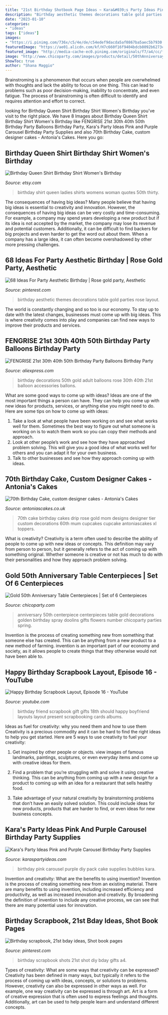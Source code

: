 ```yaml
---
title: "21st Birthday Shotbook Page Ideas ~ Kara&#039;s Party Ideas Pink And Purple Carousel Birthday Party Supplies"
description: "Birthday aesthetic themes decorations table gold parties rose layout"
date: "2023-01-10"
categories:
- "ideas"
tags: ["ideas"]
images:
- "https://i.pinimg.com/736x/c5/4e/de/c54edef9dacda5af0867ba5aec5b7930.jpg"
featuredImage: "https://ae01.alicdn.com/kf/H7c660f16f9404bdcb8092b6273c89d6dq/FENGRISE-21st-30th-40th-50th-Birthday-Party-Balloons-Birthday-Party-Decorations-Adult-Rose-Gold-Champagne-Wedding.jpg"
featured_image: "http://media-cache-ec0.pinimg.com/originals/f7/a4/cc/f7a4ccd66d3ed252d105e29dba3d017e.jpg"
image: "http://www.chicoparty.com/images/products/detail/50thAnniversayCenterpiece.jpg"
ShowToc: true
author: "Shana Maggio"
---
```



Brainstroming is a phenomenon that occurs when people are overwhelmed with thoughts and lack the ability to focus on one thing. This can lead to problems such as poor decision-making, inability to concentrate, and even fatigue. The process of brainstroming is often difficult to identify and requires attention and effort to correct.

	

		
looking for Birthday Queen Shirt Birthday Shirt Women&#039;s Birthday you've visit to the right place. We have 8 Images about Birthday Queen Shirt Birthday Shirt Women&#039;s Birthday like FENGRISE 21st 30th 40th 50th Birthday Party Balloons Birthday Party, Kara&#039;s Party Ideas Pink and Purple Carousel Birthday Party Supplies and also 70th Birthday Cake, custom designer cakes - Antonia&#039;s Cakes. Here you go:
		
    
## Birthday Queen Shirt Birthday Shirt Women&#039;s Birthday

<img loading=lazy src="https://img.etsystatic.com/il/e3ad38/1254777721/il_570xN.1254777721_kkko.jpg?version=1" onerror="this.onerror=null;this.src='https://tse4.mm.bing.net/th?id=OIP.7NgxsSEcMzR5UzA-yXH0-wHaIi&amp;pid=15.1';" alt="Birthday Queen Shirt Birthday Shirt Women&#039;s Birthday">

_Source: etsy.com_

>birthday shirt queen ladies shirts womens woman quotes 50th thirty. 

	

The consequences of having big ideas?
Many people believe that having big ideas is essential to creativity and innovation. However, the consequences of having big ideas can be very costly and time-consuming. For example, a company may spend years developing a new product but if its idea is not accepted by the market, the company may lose its revenue and potential customers. Additionally, it can be difficult to find backers for big projects and even harder to get the word out about them. When a company has a large idea, it can often become overshadowed by other more pressing challenges.

    
## 68 Ideas For Party Aesthetic Birthday | Rose Gold Party, Aesthetic

<img loading=lazy src="https://i.pinimg.com/736x/c5/4e/de/c54edef9dacda5af0867ba5aec5b7930.jpg" onerror="this.onerror=null;this.src='https://tse3.mm.bing.net/th?id=OIP.4Z_zbtSAbyx0amV0Ffb49wAAAA&amp;pid=15.1';" alt="68 Ideas For Party Aesthetic Birthday | Rose gold party, Aesthetic">

_Source: pinterest.com_

>birthday aesthetic themes decorations table gold parties rose layout. 

	

The world is constantly changing and so too is our economy. To stay up to date with the latest changes, businesses must come up with big ideas. This is where creativity comes into play and companies can find new ways to improve their products and services.

    
## FENGRISE 21st 30th 40th 50th Birthday Party Balloons Birthday Party

<img loading=lazy src="https://ae01.alicdn.com/kf/H7c660f16f9404bdcb8092b6273c89d6dq/FENGRISE-21st-30th-40th-50th-Birthday-Party-Balloons-Birthday-Party-Decorations-Adult-Rose-Gold-Champagne-Wedding.jpg" onerror="this.onerror=null;this.src='https://tse4.mm.bing.net/th?id=OIP.kOyS3GZTKrXQXQhBOQG4_gHaHa&amp;pid=15.1';" alt="FENGRISE 21st 30th 40th 50th Birthday Party Balloons Birthday Party">

_Source: aliexpress.com_

>birthday decorations 50th gold adult balloons rose 30th 40th 21st balloon accessories ballons. 

	

What are some good ways to come up with ideas?
Ideas are one of the most important things a person can have. They can help you come up with new ideas for products, services, or anything else you might need to do. Here are some tips on how to come up with ideas: 
1. Take a look at what people have been working on and see what works well for them. Sometimes the best way to figure out what someone is working on is to watch them work so you can copy their methods and approach. 
2. Look at other people’s work and see how they have approached problem solving. This will give you a good idea of what works well for others and you can adapt it for your own business. 
3. Talk to other businesses and see how they approach coming up with ideas.

    
## 70th Birthday Cake, Custom Designer Cakes - Antonia&#039;s Cakes

<img loading=lazy src="https://antoniascakes.co.uk/wp-content/uploads/2018/09/xl-rose-gold-70th.png" onerror="this.onerror=null;this.src='https://tse1.mm.bing.net/th?id=OIP.1v95wOK3ocIdKBcPz7BzlQHaL3&amp;pid=15.1';" alt="70th Birthday Cake, custom designer cakes - Antonia&#039;s Cakes">

_Source: antoniascakes.co.uk_

>70th cake birthday cakes drip rose gold mom designs designer tier custom decorations 60th mum cupcakes cupcake antoniascakes xl toppers. 

	

What is creativity?
Creativity is a term often used to describe the ability of people to come up with new ideas or concepts. This definition may vary from person to person, but it generally refers to the act of coming up with something original. Whether someone is creative or not has much to do with their personalities and how they approach problem solving.

    
## Gold 50th Anniversary Table Centerpieces | Set Of 6 Centerpieces

<img loading=lazy src="http://www.chicoparty.com/images/products/detail/50thAnniversayCenterpiece.jpg" onerror="this.onerror=null;this.src='https://tse2.mm.bing.net/th?id=OIP.Uu7cpdKoYk4h9gFQK94-3wAAAA&amp;pid=15.1';" alt="Gold 50th Anniversary Table Centerpieces | Set of 6 Centerpieces">

_Source: chicoparty.com_

>anniversary 50th centerpiece centerpieces table gold decorations golden birthday spray doolins gifts flowers number chicoparty parties spring. 

	

Invention is the process of creating something new from something that someone else has created. This can be anything from a new product to a new method of farming. invention is an important part of our economy and society, as it allows people to create things that they otherwise would not have been able to.

    
## Happy Birthday Scrapbook Layout, Episode 16 - YouTube

<img loading=lazy src="https://i.ytimg.com/vi/Yw4wAq4iBek/maxresdefault.jpg" onerror="this.onerror=null;this.src='https://tse3.mm.bing.net/th?id=OIP.9-zLy_CC_iiUpPHz4_Ol4AHaEK&amp;pid=15.1';" alt="Happy Birthday Scrapbook Layout, Episode 16 - YouTube">

_Source: youtube.com_

>birthday friend scrapbook gift gifts 18th should happy boyfriend layouts layout present scrapbooking cards albums. 

	

Ideas as fuel for creativity: why you need them and how to use them
Creativity is a precious commodity and it can be hard to find the right ideas to help you get started. Here are 5 ways to use creativity to fuel your creativity:
1. Get inspired by other people or objects. view images of famous landmarks, paintings, sculptures, or even everyday items and come up with creative ideas for them.

2. Find a problem that you’re struggling with and solve it using creative thinking. This can be anything from coming up with a new design for a product to coming up with an idea for a restaurant that sells healthy food.

3. Take advantage of your natural creativity by brainstorming problems that don’t have an easily solved solution. This could include ideas for new products, products that are harder to find, or even ideas for new business concepts.


    
## Kara&#039;s Party Ideas Pink And Purple Carousel Birthday Party Supplies

<img loading=lazy src="http://www.karaspartyideas.com/wp-content/uploads/2013/05/Pink-and-Purple-Carousel-Party-3.jpg" onerror="this.onerror=null;this.src='https://tse2.mm.bing.net/th?id=OIP.zxgHVHTtLWZFtU9N7cgEEgHaLH&amp;pid=15.1';" alt="Kara&#039;s Party Ideas Pink and Purple Carousel Birthday Party Supplies">

_Source: karaspartyideas.com_

>birthday pink carousel purple diy pack cake supplies bubbles kara. 

	

Invention and creativity: What are the benefits to using invention?
Invention is the process of creating something new from an existing material. There are many benefits to using invention, including increased efficiency and productivity, as well as increased innovation and creativity. By broadening the definition of invention to include any creative process, we can see that there are many potential uses for innovation.

    
## Birthday Scrapbook, 21st Bday Ideas, Shot Book Pages

<img loading=lazy src="http://media-cache-ec0.pinimg.com/originals/f7/a4/cc/f7a4ccd66d3ed252d105e29dba3d017e.jpg" onerror="this.onerror=null;this.src='https://tse3.mm.bing.net/th?id=OIP.Z4fspMXFktTSyT_ABuMVJgHaFj&amp;pid=15.1';" alt="Birthday scrapbook, 21st bday ideas, Shot book pages">

_Source: pinterest.com_

>birthday scrapbook shots 21st shot diy bday gifts a4. 

	

Types of creativity: What are some ways that creativity can be expressed?
Creativity has been defined in many ways, but typically it refers to the process of coming up with ideas, concepts, or solutions to problems. However, creativity can also be expressed in other ways as well. For example, one way creativity can be expressed is through art. Art is a form of creative expression that is often used to express feelings and thoughts. Additionally, art can be used to help people learn and understand different concepts.


